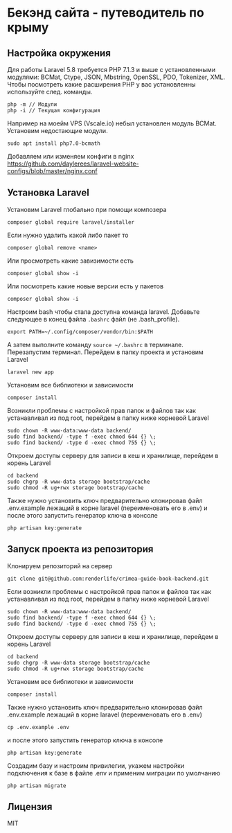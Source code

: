 # Бекэнд сайта - путеводитель по крыму

## Настройка окружения
Для работы Laravel 5.8 требуется PHP 7.1.3 и выше с установленными модулями: BCMat, Ctype, JSON, Mbstring, OpenSSL, PDO, Tokenizer, XML. Чтобы посмотреть какие расширения PHP у вас установленны используйте след. команды.
```
php -m // Модули
php -i // Текущая конфигурация
```
Например на моейм VPS (Vscale.io) небыл установлен модуль BCMat. Установим недостающие модули. 
```
sudo apt install php7.0-bcmath
```
Добавляем или изменяем конфиги в nginx
https://github.com/daylerees/laravel-website-configs/blob/master/nginx.conf

## Установка Laravel
Установим Laravel глобально при помощи композера
```
composer global require laravel/installer
```
Если нужно удалить какой либо пакет то 
```
composer global remove <name>
```
Или просмотреть какие завизимости есть
```
composer global show -i
```
Или посмотреть какие новые версии есть у пакетов
```
composer global show -i
```
Настроим bash чтобы стала доступна команда laravel. Добавьте следующее в конец файла ```.bashrc``` файл (не .bash_profile).
```
export PATH=~/.config/composer/vendor/bin:$PATH
```
А затем выполните команду ```source ~/.bashrc``` в терминале. Перезапустим терминал. Перейдем в папку проекта и установим Laravel
```
laravel new app
```
Установим все библиотеки и зависимости 
```
composer install
```
Возникли проблемы с настройкой прав папок и файлов так как устанавливал из под root, перейдем в папку ниже корневой Laravel
```
sudo chown -R www-data:www-data backend/
sudo find backend/ -type f -exec chmod 644 {} \;
sudo find backend/ -type d -exec chmod 755 {} \;
```
Откроем доступы серверу для записи в кеш и хранилище, перейдем в корень Laravel
```
cd backend
sudo chgrp -R www-data storage bootstrap/cache
sudo chmod -R ug+rwx storage bootstrap/cache
```
Также нужно установить ключ предварительно клонировав файл .env.example лежащий в корне laravel (переименовать его в .env) и после этого запустить генератор ключа в консоле 
```
php artisan key:generate
```

## Запуск проекта из репозитория
Клонируем репозиторий на сервер
```
git clone git@github.com:renderlife/crimea-guide-book-backend.git
```
Если возникли проблемы с настройкой прав папок и файлов так как устанавливал из под root, перейдем в папку ниже корневой Laravel
```
sudo chown -R www-data:www-data backend/
sudo find backend/ -type f -exec chmod 644 {} \;
sudo find backend/ -type d -exec chmod 755 {} \;
```
Откроем доступы серверу для записи в кеш и хранилище, перейдем в корень Laravel
```
cd backend
sudo chgrp -R www-data storage bootstrap/cache
sudo chmod -R ug+rwx storage bootstrap/cache
```
Установим все библиотеки и зависимости 
```
composer install 
```
Также нужно установить ключ предварительно клонировав файл .env.example лежащий в корне laravel (переименовать его в .env) 
```
cp .env.example .env
```
и после этого запустить генератор ключа в консоле 
```
php artisan key:generate
```
Создадим базу и настроим привилегии, укажем настройки подключения к базе в файле .env и применим миграции по умолчанию 
```
php artisan migrate
```


Лицензия
----

MIT
